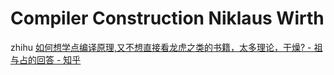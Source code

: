# Compiler Construction Niklaus Wirth

zhihu [如何想学点编译原理,又不想直接看龙虎之类的书籍，太多理论，干燥? - 祖与占的回答 - 知乎](https://www.zhihu.com/question/265364484/answer/295127489) 
